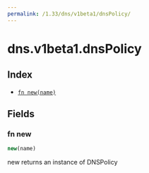 ```yaml
---
permalink: /1.33/dns/v1beta1/dnsPolicy/
---
```


# dns.v1beta1.dnsPolicy



## Index

* [`fn new(name)`](#fn-new)

## Fields

### fn new

```ts
new(name)
```

new returns an instance of DNSPolicy